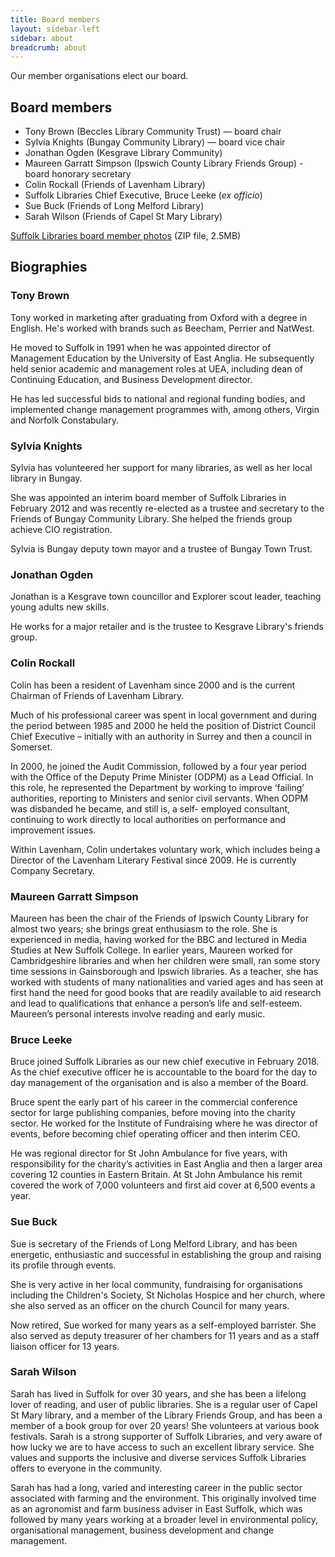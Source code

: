 ```yaml
---
title: Board members
layout: sidebar-left
sidebar: about
breadcrumb: about
---
```

Our member organisations elect our board.

## Board members

* Tony Brown (Beccles Library Community Trust) — board chair
* Sylvia Knights (Bungay Community Library) — board vice chair
* Jonathan Ogden (Kesgrave Library Community)
* Maureen Garratt Simpson (Ipswich County Library Friends Group) - board honorary secretary
* Colin Rockall (Friends of Lavenham Library)
* Suffolk Libraries Chief Executive, Bruce Leeke (_ex officio_)
* Sue Buck (Friends of Long Melford Library)
* Sarah Wilson (Friends of Capel St Mary Library)

[Suffolk Libraries board member photos](/assets/zip/suffolk-libraries-ips-board-members-photos.zip) (ZIP file, 2.5MB)

## Biographies

### Tony Brown
Tony worked in marketing after graduating from Oxford with a degree in English. He's worked with brands such as Beecham, Perrier and NatWest.

He moved to Suffolk in 1991 when he was appointed director of Management Education by the University of East Anglia. He subsequently held senior academic and management roles at UEA, including dean of Continuing Education, and Business Development director.

He has led successful bids to national and regional funding bodies, and implemented change management programmes with, among others, Virgin and Norfolk Constabulary.

### Sylvia Knights

Sylvia has volunteered her support for many libraries, as well as her local library in Bungay.

She was appointed an interim board member of Suffolk Libraries in February 2012 and was recently re-elected as a trustee and secretary to the Friends of Bungay Community Library. She helped the friends group achieve CIO registration.

Sylvia is Bungay deputy town mayor and a trustee of Bungay Town Trust.

### Jonathan Ogden

Jonathan is a Kesgrave town councillor and Explorer scout leader, teaching young adults new skills.

He works for a major retailer and is the trustee to Kesgrave Library's friends group.

### Colin Rockall

Colin has been a resident of Lavenham since 2000 and is the current Chairman of Friends of Lavenham Library.

Much of his professional career was spent in local government and during the period between 1985 and 2000 he held the position of District Council Chief Executive – initially with an authority in Surrey and then a council in Somerset.

In 2000, he joined the Audit Commission, followed by a four year period with the Office of the Deputy Prime Minister (ODPM) as a Lead Official. In this role, he represented the Department by working to improve ‘failing’ authorities, reporting to Ministers and senior civil servants. When ODPM was disbanded he became, and still is, a self- employed consultant, continuing to work directly to local authorities on performance and improvement issues.

Within Lavenham, Colin undertakes voluntary work, which includes being a Director of the Lavenham Literary Festival since 2009. He is currently Company Secretary.

### Maureen Garratt Simpson

Maureen has been the chair of the Friends of Ipswich County Library for almost two years; she brings great enthusiasm to the role.  She is experienced in media, having worked for the BBC and lectured in Media Studies at New Suffolk College.  In earlier years, Maureen worked for Cambridgeshire libraries and when her children were small, ran some story time sessions in Gainsborough and Ipswich libraries.  As a teacher, she has worked with students of many nationalities and varied ages and has seen at first hand the need for good books that are readily available to aid research and lead to qualifications that enhance a person’s life and self-esteem.  Maureen’s personal interests involve reading and early music.

### Bruce Leeke

Bruce joined Suffolk Libraries as our new chief executive in February 2018. As the chief executive officer he is accountable to the board for the day to day management of the organisation and is also a member of the Board.

Bruce spent the early part of his career in the commercial conference sector for large publishing companies, before moving into the charity sector. He worked for the Institute of Fundraising where he was director of events, before becoming chief operating officer and then interim CEO.

He was regional director for St John Ambulance for five years, with responsibility for the charity’s activities in East Anglia and then a larger area covering 12 counties in Eastern Britain. At St John Ambulance his remit covered the work of 7,000 volunteers and first aid cover at 6,500 events a year.

### Sue Buck

Sue is secretary of the Friends of Long Melford Library, and has been energetic, enthusiastic and successful in establishing the group and raising its profile through events.

She is very active in her local community, fundraising for organisations including the Children's Society, St Nicholas Hospice and her church, where she also served as an officer on the church Council for many years.

Now retired, Sue worked for many years as a self-employed barrister. She also served as deputy treasurer of her chambers for 11 years and as a staff liaison officer for 13 years.

### Sarah Wilson

Sarah has lived in Suffolk for over 30 years, and she has been a lifelong lover of reading, and user of public libraries. She is a regular user of Capel St Mary library, and a member of the Library Friends Group, and has been a member of a book group for over 20 years! She volunteers at various book festivals. Sarah is a strong supporter of Suffolk Libraries, and very aware of how lucky we are to have access to such an excellent library service. She values and supports the inclusive and diverse services Suffolk Libraries offers to everyone in the community.

Sarah has had a long, varied and interesting career in the public sector associated with farming and the environment. This originally involved time as an agronomist and farm business adviser in East Suffolk, which was followed by many years working at a broader level in environmental policy, organisational management, business development and change management.
